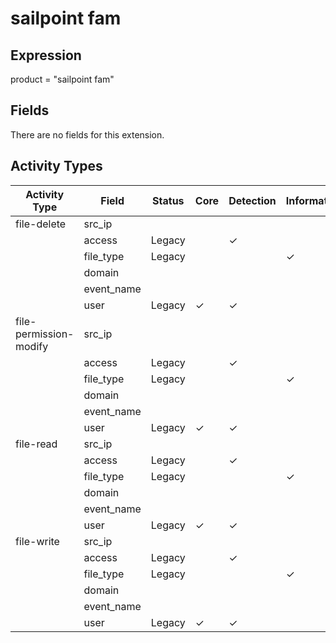 sailpoint fam
=============

Expression
----------

product = "sailpoint fam"

Fields
------

There are no fields for this extension.

Activity Types
--------------

| Activity Type          | Field      | Status | Core     | Detection | Informational |
| ---------------------- | ---------- | ------ | -------- | --------- | ------------- |
| file-delete            | src_ip     |        |          |           |               |
|                        | access     | Legacy |          | &#10003;  |               |
|                        | file_type  | Legacy |          |           | &#10003;      |
|                        | domain     |        |          |           |               |
|                        | event_name |        |          |           |               |
|                        | user       | Legacy | &#10003; | &#10003;  |               |
| file-permission-modify | src_ip     |        |          |           |               |
|                        | access     | Legacy |          | &#10003;  |               |
|                        | file_type  | Legacy |          |           | &#10003;      |
|                        | domain     |        |          |           |               |
|                        | event_name |        |          |           |               |
|                        | user       | Legacy | &#10003; | &#10003;  |               |
| file-read              | src_ip     |        |          |           |               |
|                        | access     | Legacy |          | &#10003;  |               |
|                        | file_type  | Legacy |          |           | &#10003;      |
|                        | domain     |        |          |           |               |
|                        | event_name |        |          |           |               |
|                        | user       | Legacy | &#10003; | &#10003;  |               |
| file-write             | src_ip     |        |          |           |               |
|                        | access     | Legacy |          | &#10003;  |               |
|                        | file_type  | Legacy |          |           | &#10003;      |
|                        | domain     |        |          |           |               |
|                        | event_name |        |          |           |               |
|                        | user       | Legacy | &#10003; | &#10003;  |               |

